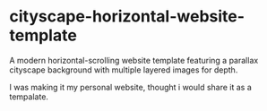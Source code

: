 # cityscape-horizontal-website-template
A modern horizontal-scrolling website template featuring a parallax cityscape background with multiple layered images for depth.

I was making it my personal website, thought i would share it as a tempalate.
